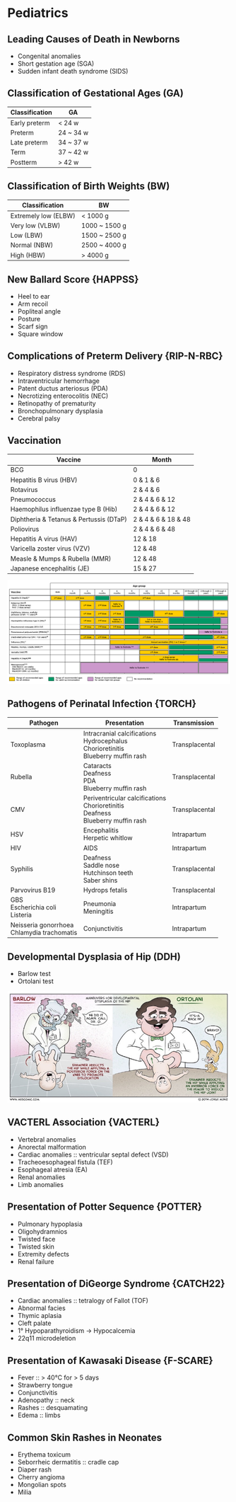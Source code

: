 # Pediatrics

## Leading Causes of Death in Newborns

- Congenital anomalies
- Short gestation age (SGA)
- Sudden infant death syndrome (SIDS)

## Classification of Gestational Ages (GA)

|Classification|GA|
|-|-|
|Early preterm|< 24 w|
|Preterm|24 ~ 34 w|
|Late preterm|34 ~ 37 w|
|Term|37 ~ 42 w|
|Postterm|> 42 w|

## Classification of Birth Weights (BW)

|Classification|BW|
|-|-|
|Extremely low (ELBW)|< 1000 g|
|Very low (VLBW)|1000 ~ 1500 g|
|Low (LBW)|1500 ~ 2500 g|
|Normal (NBW)|2500 ~ 4000 g|
|High (HBW)|> 4000 g|

## New Ballard Score {HAPPSS}

- Heel to ear
- Arm recoil
- Popliteal angle
- Posture
- Scarf sign
- Square window

## Complications of Preterm Delivery {RIP-N-RBC}

- Respiratory distress syndrome (RDS)
- Intraventricular hemorrhage
- Patent ductus arteriosus (PDA)
- Necrotizing enterocolitis (NEC)
- Retinopathy of prematurity
- Bronchopulmonary dysplasia
- Cerebral palsy

## Vaccination

|Vaccine|Month|
|-|-|
|BCG|0|
|Hepatitis B virus (HBV)|0 & 1 & 6|
|Rotavirus|2 & 4 & 6|
|Pneumococcus|2 & 4 & 6 & 12|
|Haemophilus influenzae type B (Hib)|2 & 4 & 6 & 12|
|Diphtheria & Tetanus & Pertussis (DTaP)|2 & 4 & 6 & 18 & 48|
|Poliovirus|2 & 4 & 6 & 48|
|Hepatitis A virus (HAV)|12 & 18|
|Varicella zoster virus (VZV)|12 & 48|
|Measle & Mumps & Rubella (MMR)|12 & 48|
|Japanese encephalitis (JE)|15 & 27|

![](../Figures/Childhood%20Immunization.gif)

## Pathogens of Perinatal Infection {TORCH}

|Pathogen|Presentation|Transmission|
|-|-|-|
|Toxoplasma|Intracranial calcifications<br>Hydrocephalus<br>Chorioretinitis<br>Blueberry muffin rash|Transplacental|
|Rubella|Cataracts<br>Deafness<br>PDA<br>Blueberry muffin rash|Transplacental|
|CMV|Periventricular calcifications<br>Chorioretinitis<br>Deafness<br>Blueberry muffin rash|Transplacental|
|HSV|Encephalitis<br>Herpetic whitlow|Intrapartum|
|HIV|AIDS|Intrapartum|
|Syphilis|Deafness<br>Saddle nose<br>Hutchinson teeth<br>Saber shins|Transplacental|
|Parvovirus B19|Hydrops fetalis|Transplacental|
|GBS<br>Escherichia coli<br>Listeria|Pneumonia<br>Meningitis|Intrapartum|
|Neisseria gonorrhoea<br>Chlamydia trachomatis|Conjunctivitis|Intrapartum|

## Developmental Dysplasia of Hip (DDH)

- Barlow test
- Ortolani test

![](../Figures/Developmental%20Dysplasia%20of%20Hip%20(DDH)%20>%20Barlow%20and%20Ortolani%20Test.jpg)

## VACTERL Association {VACTERL}

- Vertebral anomalies
- Anorectal malformation
- Cardiac anomalies :: ventricular septal defect (VSD)
- Tracheoesophageal fistula (TEF)
- Esophageal atresia (EA)
- Renal anomalies
- Limb anomalies

## Presentation of Potter Sequence {POTTER}

- Pulmonary hypoplasia
- Oligohydramnios
- Twisted face
- Twisted skin
- Extremity defects
- Renal failure

## Presentation of DiGeorge Syndrome {CATCH22}

- Cardiac anomalies :: tetralogy of Fallot (TOF)
- Abnormal facies
- Thymic aplasia
- Cleft palate
- 1° Hypoparathyroidism → Hypocalcemia
- 22q11 microdeletion

## Presentation of Kawasaki Disease {F-SCARE}

- Fever :: > 40°C for > 5 days
- Strawberry tongue
- Conjunctivitis
- Adenopathy :: neck
- Rashes :: desquamating
- Edema :: limbs

## Common Skin Rashes in Neonates

- Erythema toxicum
- Seborrheic dermatitis :: cradle cap
- Diaper rash
- Cherry angioma
- Mongolian spots
- Milia
